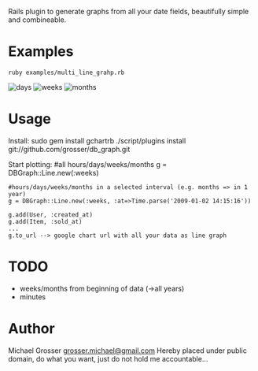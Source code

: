 Rails plugin to generate graphs from all your date fields, beautifully simple and combineable.

Examples
========
    ruby examples/multi_line_grahp.rb
![days](http://chart.apis.google.com/chart?chxl=0:|||||5|||||10|||||15|||||20|||||25|||||30||1:|19|24|29|35|40|45|50|56|61|66&cht=lc&chs=600x500&chdl=Product+created_at|Product+updated_at&chd=s:w2sn1rvruf1u9ot0qono42tumqkwulR,ukrg6um1uw6n0z1uhpogyf33x0szofW&chco=99aa00,44eecc&chxt=x,y)
![weeks](http://chart.apis.google.com/chart?chxl=0:|0||||||||||10||||||||||20||||||||||30||||||||||40||||||||||50|||1:|6|16|25|35|45|54|64|74|83|93&cht=lc&chs=600x500&chdl=Product+created_at|Product+updated_at&chd=s:ONRPPHPKGLIILPLRKLNJPJHMUQJPLNIPLPLLNLKmty3y9vqwLLNNH,POLQLNJLRHPLJJLLJJMSNRHNNIJMMMMMLJJLMJJczzx236s7PPNOD&chco=991122,cc1122&chxt=x,y)
![months](http://chart.apis.google.com/chart?chxl=0:|1|2|3|4|5|6|7|8|9|10|11|12|1:|69|100|131|162|193|225|256|287|318|349&cht=lc&chs=600x500&chdl=Product+created_at|Product+updated_at&chd=s:SMMOOPOON84O,RNNMRMOMN69Q&chco=6655dd,113399&chxt=x,y)


Usage
=====
Install:
    sudo gem install gchartrb
    ./script/plugins install git://github.com/grosser/db_graph.git

Start plotting:
    #all hours/days/weeks/months
    g = DBGraph::Line.new(:weeks)

    #hours/days/weeks/months in a selected interval (e.g. months => in 1 year)
    g = DBGraph::Line.new(:weeks, :at=>Time.parse('2009-01-02 14:15:16'))
    
    g.add(User, :created_at)
    g.add(Item, :sold_at)
    ...
    g.to_url --> google chart url with all your data as line graph


TODO
====
 - weeks/months from beginning of data (->all years)
 - minutes


Author
======
Michael Grosser
grosser.michael@gmail.com
Hereby placed under public domain, do what you want, just do not hold me accountable...